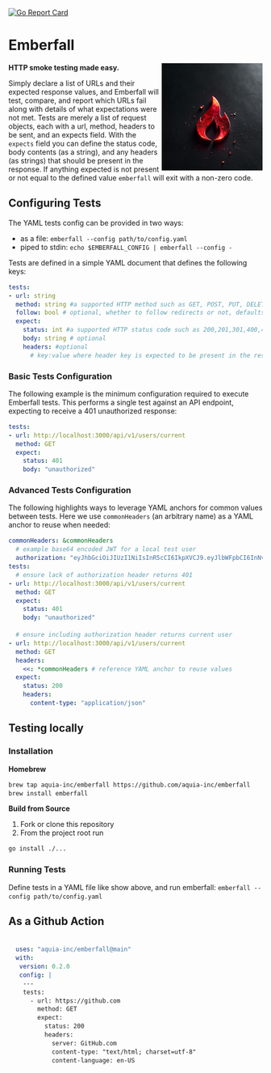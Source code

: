 [![Go Report Card](https://goreportcard.com/badge/github.com/aquia-inc/emberfall)](https://goreportcard.com/report/github.com/aquia-inc/emberfall) 
# Emberfall

<img align="right" width="200" src="./emberfall-logo.png">

**HTTP smoke testing made easy.**

Simply declare a list of URLs and their expected response values, and Emberfall will test, compare, and report which URLs fail along with details of what expectations were not met. Tests are merely a list of request objects, each with a url, method, headers to be sent, and an expects field. With the `expects` field you can define the status code, body contents (as a string), and any headers (as strings) that should be present in the response. If anything expected is not present or not equal to the defined value `emberfall` will exit with a non-zero code.


## Configuring Tests

The YAML tests config can be provided in two ways:
- as a file: `emberfall --config path/to/config.yaml`
- piped to stdin: `echo $EMBERFALL_CONFIG | emberfall --config -` 

Tests are defined in a simple YAML document that defines the following keys:
```yaml
tests:
- url: string
  method: string #a supported HTTP method such as GET, POST, PUT, DELETE, etc...
  follow: bool # optional, whether to follow redirects or not, defaults to false
  expect:
    status: int #a supported HTTP status code such as 200,201,301,400,404, etc...
    body: string # optional
    headers: #optional
      # key:value where header key is expected to be present in the response
```

### Basic Tests Configuration
The following example is the minimum configuration required to execute Emberfall tests. This performs a single test against an API endpoint, expecting to receive a 401 unauthorized response:
```yaml
tests:
- url: http://localhost:3000/api/v1/users/current
  method: GET
  expect:
    status: 401
    body: "unauthorized"
```
### Advanced Tests Configuration
The following highlights ways to leverage YAML anchors for common values between tests. Here we use `commonHeaders` (an arbitrary name) as a YAML anchor to reuse when needed:
```yaml
commonHeaders: &commonHeaders
  # example base64 encoded JWT for a local test user
  authorization: "eyJhbGciOiJIUzI1NiIsInR5cCI6IkpXVCJ9.eyJlbWFpbCI6InNvbWVvbmVAZXhhbXBsZS5jb20ifQ.54aXRXGjRGG7ft3aZ-Y75CVqq-falx5sgIhrafjzD-g"
tests:
  # ensure lack of authorization header returns 401
- url: http://localhost:3000/api/v1/users/current
  method: GET
  expect:
    status: 401
    body: "unauthorized"
  
  # ensure including authorization header returns current user
- url: http://localhost:3000/api/v1/users/current
  method: GET
  headers:
    <<: *commonHeaders # reference YAML anchor to reuse values
  expect:
    status: 200
    headers:
      content-type: "application/json"

```
## Testing locally

### Installation

**Homebrew**
```sh
brew tap aquia-inc/emberfall https://github.com/aquia-inc/emberfall
brew install emberfall
```
**Build from Source**
1. Fork or clone this repository
2. From the project root run
```bash
go install ./...
```

### Running Tests

Define tests in a YAML file like show above, and run emberfall: `emberfall --config path/to/config.yaml`

## As a Github Action

```yaml

  uses: "aquia-inc/emberfall@main"
  with:
   version: 0.2.0
   config: | 
    ---
    tests:  
      - url: https://github.com
        method: GET
        expect:
          status: 200
          headers:
            server: GitHub.com
            content-type: "text/html; charset=utf-8"
            content-language: en-US
      
```
